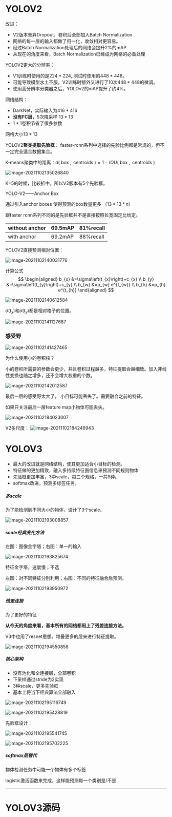 # YOLOV2

改进：

- V2版本舍弃Dropout，卷积后全部加入Batch Normalization
- 网络的每一层的输入都做了归一化，收敛相对更容易。
- 经过Batch Normalization处理后的网络会提升2%的mAP
- 从现在的角度来看，Batch Normalization已经成为网络的必备处理

YOLOV2更大的分辨率：

- V1训练时使用的是$224*224$,.测试时使用的$448*448$。
- 可能导致模型水土不服，V2训练时额外又进行了10次$448*448$的微调。
- 使用高分辨率分类器之后，YOLOv2的mAP提升了约4%。



网络结构：

- DarkNet，实际输入为$416*416$
- **没有FC层**，5次降采样 $13*13$
- $1*1$卷积节省了很多参数



网格大小$13*13$



YOLOV2**聚类提取先验框**：
faster-rcnn系列中选择的先验比例都是常规的，但不一定完全适合数据集合。

K-means聚类中的距离：$d(\text { box }, \text { centroids })=1-I O U(\text { box }, \text { centroids })$

![image-20211102135026840](https://ricky1999.oss-cn-beijing.aliyuncs.com/img/image-20211102135026840.png)

K=5的时候，比较折中。所以V2版本有5个先验框。



YOLO-V2——Anchor Box

通过引入anchor boxes 使得预测的box数量更多 （$13*13*n$）

跟faster rcnn系列不同的是先验框并不是直接按照长宽固定比给定。

| without anchor | 69.5mAP | 81%recall |
| -------------- | :------ | --------- |
| with anchor    | 69.2mAP | 88%recall |



YOLOV2直接预测相对位置：


![image-20211102140031776](https://ricky1999.oss-cn-beijing.aliyuncs.com/img/image-20211102140031776.png)



计算公式
$$
\begin{aligned}
b_{x} &=\sigma\left(t_{x}\right)+c_{x} \\
b_{y} &=\sigma\left(t_{y}\right)+c_{y} \\
b_{w} &=p_{w} e^{t_{w}} \\
b_{h} &=p_{h} e^{t_{h}}
\end{aligned}
$$


![image-20211102140612584](https://ricky1999.oss-cn-beijing.aliyuncs.com/img/image-20211102140612584.png)

$\sigma\left(t_{x}\right)$和$\sigma\left(t_{y}\right)$都是相对格子的位置。

![image-20211102141127687](https://ricky1999.oss-cn-beijing.aliyuncs.com/img/image-20211102141127687.png)



### 感受野



![image-20211102141427465](https://ricky1999.oss-cn-beijing.aliyuncs.com/img/image-20211102141427465.png)





为什么使用小的卷积核？

小的卷积所需要的参数会更少，并且卷积过程越多，特征提取会越细致。加入非线性变换也随之增多，还不会增大权重的个数。

![image-20211102142012587](https://ricky1999.oss-cn-beijing.aliyuncs.com/img/image-20211102142012587.png)





最后一层的感受野太大了， 小目标可能丢失了。需要融合之前的特征。

如果只关注最后一层feature map小物体可能丢失。

![image-20211102184023007](https://ricky1999.oss-cn-beijing.aliyuncs.com/img/image-20211102184023007.png)

V2多尺度：
![image-20211102184246943](https://ricky1999.oss-cn-beijing.aliyuncs.com/img/image-20211102184246943.png)





# YOLOV3



- 最大的改进就是网络结构，使其更加适合小目标的检测。
- 特征做的更加精致，融入多持续特征图信息来预测不同规则物体
- 先验框更加丰富，3中scale，每三个规格，一共9种。
- softmax改进，预测多标签任务。



##### 多scale

为了能检测到不同大小的物体，设计了3个scale。

![image-20211102193008857](https://ricky1999.oss-cn-beijing.aliyuncs.com/img/image-20211102193008857.png)

##### scale经典变化方法



左图：图像金字塔；右图：单一的输入

![image-20211102193825674](https://ricky1999.oss-cn-beijing.aliyuncs.com/img/image-20211102193825674.png)

特征金字塔，速度慢；不选



左图：对不同特征分别利用；右图：不同的特征融合后预测。

![image-20211102193950972](https://ricky1999.oss-cn-beijing.aliyuncs.com/img/image-20211102193950972.png)





##### 残差连接

为了更好的特征

**从今天的角度来看，基本所有的网络都用上了残差连接方法。**

V3中也用了resnet思想。堆叠更多的层来进行特征提取。

![image-20211102194550858](https://ricky1999.oss-cn-beijing.aliyuncs.com/img/image-20211102194550858.png)



##### 核心架构

- 没有池化和全连接层，全部卷积
- 下采样通过stride为2实现
- 3种scale，更多先验框
- 基本上将当下经典算法全部融入

![image-20211102195116749](https://ricky1999.oss-cn-beijing.aliyuncs.com/img/image-20211102195116749.png)

![image-20211102195428819](https://ricky1999.oss-cn-beijing.aliyuncs.com/img/image-20211102195428819.png)





先验框设计：

![image-20211102195541745](https://ricky1999.oss-cn-beijing.aliyuncs.com/img/image-20211102195541745.png)

![image-20211102195702225](https://ricky1999.oss-cn-beijing.aliyuncs.com/img/image-20211102195702225.png)

##### softmax层替代

物体检测任务中可能一个物体有多个标签

logistic激活函数来完成，这样能预测每一个类别是/不是



-----------------------------------------

# YOLOV3源码





















































